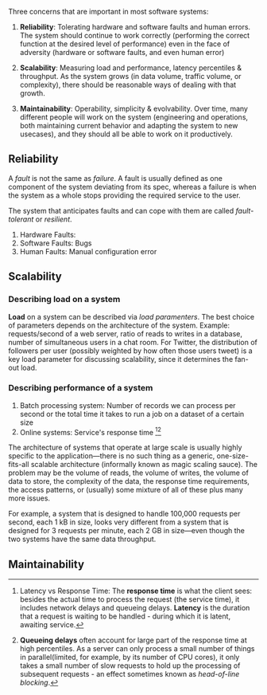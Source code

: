 Three concerns that are important in most software systems:
1. **Reliability**: Tolerating hardware and software faults and human errors. The system should continue to work correctly (performing the correct function at the desired level of performance) even in the face of adversity (hardware or software faults, and even human error)
   
2. **Scalability**: Measuring load and performance, latency percentiles & throughput. As the system grows (in data volume, traffic volume, or complexity), there should be reasonable ways of dealing with that growth.
   
3. **Maintainability**: Operability, simplicity & evolvability. Over time, many different people will work on the system (engineering and operations, both maintaining current behavior and adapting the system to new usecases), and they should all be able to work on it productively.

## Reliability
A *fault* is not the same as *failure*. A fault is usually defined as one component of the system deviating from its spec, whereas a failure is when the system as a whole stops providing the required service to the user.

The system that anticipates faults and can cope with them are called *fault-tolerant* or *resilient*.

1. Hardware Faults: 
2. Software Faults: Bugs
3. Human Faults: Manual configuration error

## Scalability
### Describing load on a system
**Load** on a system can be described via *load paramenters*. The best choice of parameters depends on the architecture of the system. Example: requests/second of a web server, ratio of reads to writes in a database, number of simultaneous users in a chat room. For Twitter, the distribution of followers per user (possibly weighted by how often those users tweet) is a key load parameter for discussing scalability, since it determines the fan-out load.

### Describing performance of a system
1. Batch processing system: Number of records we can process per second or the total time it takes to run a job on a dataset of a certain size
2. Online systems: Service's response time [^1][^2]

The architecture of systems that operate at large scale is usually highly specific to the application—there is no such thing as a generic, one-size-fits-all scalable architecture (informally known as magic scaling sauce). The problem may be the volume of reads, the volume of writes, the volume of data to store, the complexity of the data, the response time requirements, the access patterns, or (usually) some mixture of all of these plus many more issues.

For example, a system that is designed to handle 100,000 requests per second, each 1 kB in size, looks very different from a system that is designed for 3 requests per minute, each 2 GB in size—even though the two systems have the same data throughput.

## Maintainability

[^1]: Latency vs Response Time: The **response time** is what the client sees: besides the actual time to process the request (the service time), it includes network delays and queueing delays. **Latency** is the duration that a request is waiting to be handled - during which it is latent, awaiting service.

[^2]: **Queueing delays** often account for large part of the response time at high percentiles. As a server can only process a small number of things in parallel(limited, for example, by its number of CPU cores), it only takes a small number of slow requests to hold up the processing of subsequent requests - an effect sometimes known as *head-of-line blocking*.
